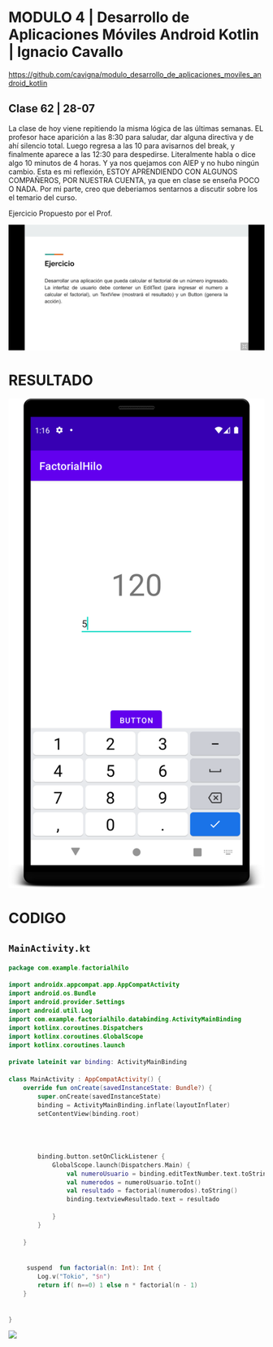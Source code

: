 # MODULO 4 | Desarrollo de Aplicaciones Móviles Android Kotlin | Ignacio Cavallo



https://github.com/cavigna/modulo_desarrollo_de_aplicaciones_moviles_android_kotlin

## Clase 62 | 28-07

La clase de hoy viene repitiendo la misma lógica de las últimas semanas. EL profesor hace aparición a las 8:30 para saludar, dar alguna directiva y de ahí silencio total. Luego regresa a las 10 para avisarnos del break, y finalmente aparece a las 12:30 para despedirse. Literalmente habla o dice algo 10 minutos de 4 horas. Y ya nos quejamos con AIEP y no hubo ningún cambio. Esta es mi reflexión, ESTOY APRENDIENDO CON ALGUNOS COMPAÑEROS, POR NUESTRA CUENTA, ya que en clase se enseña POCO O NADA. Por mi parte, creo que deberiamos sentarnos a discutir sobre los el temario del curso. 

 Ejercicio Propuesto por el Prof.

![](./imagenes/ejercicio1.jpeg)

# RESULTADO

![](./imagenes/factorial.png)




# CODIGO


## `MainActivity.kt`
```kotlin
package com.example.factorialhilo

import androidx.appcompat.app.AppCompatActivity
import android.os.Bundle
import android.provider.Settings
import android.util.Log
import com.example.factorialhilo.databinding.ActivityMainBinding
import kotlinx.coroutines.Dispatchers
import kotlinx.coroutines.GlobalScope
import kotlinx.coroutines.launch

private lateinit var binding: ActivityMainBinding

class MainActivity : AppCompatActivity() {
    override fun onCreate(savedInstanceState: Bundle?) {
        super.onCreate(savedInstanceState)
        binding = ActivityMainBinding.inflate(layoutInflater)
        setContentView(binding.root)
       



        binding.button.setOnClickListener {
            GlobalScope.launch(Dispatchers.Main) {
                val numeroUsuario = binding.editTextNumber.text.toString()
                val numerodos = numeroUsuario.toInt()
                val resultado = factorial(numerodos).toString()
                binding.textviewResultado.text = resultado

            }
        }

    }


     suspend  fun factorial(n: Int): Int {
        Log.v("Tokio", "$n")
        return if( n==0) 1 else n * factorial(n - 1)
    }


}


```


![](resultado.png)
